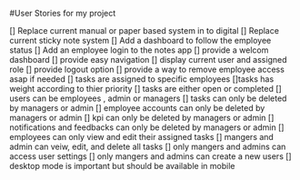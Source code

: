 #User Stories for my project

[] Replace current manual or paper based system in to digital
[] Replace current sticky note system
[] Add a dashboard to follow the employee status
[] Add an employee login to the notes app
[] provide a welcom dashboard
[] provide easy navigation
[] display current user and assigned role
[] provide logout option
[] provide a way to remove employee access asap if needed
[] tasks are assigned to specific employees
[]tasks has weight according to thier priority
[] tasks are either open or completed
[] users can be employees , admin or managers
[] tasks can only be deleted by managers or admin
[] employee accounts can only be deleted by managers or admin
[] kpi can only be deleted by managers or admin
[] notifications and feedbacks can only be deleted by managers or admin
[] employees can only view and edit their assigned tasks
[] mangers and admin can veiw, edit, and delete all tasks
[] only mangers and admins can access user settings
[] only mangers and admins can create a new users
[] desktop mode is important but should be available in mobile